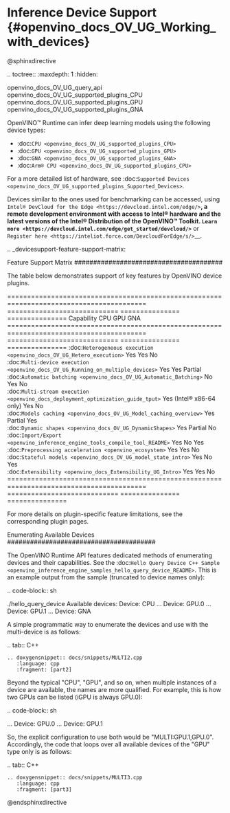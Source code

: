 # Inference Device Support {#openvino_docs_OV_UG_Working_with_devices}

@sphinxdirective

.. toctree::
   :maxdepth: 1
   :hidden:

   openvino_docs_OV_UG_query_api
   openvino_docs_OV_UG_supported_plugins_CPU
   openvino_docs_OV_UG_supported_plugins_GPU
   openvino_docs_OV_UG_supported_plugins_GNA


OpenVINO™ Runtime can infer deep learning models using the following device types:

* :doc:`CPU <openvino_docs_OV_UG_supported_plugins_CPU>`
* :doc:`GPU <openvino_docs_OV_UG_supported_plugins_GPU>`
* :doc:`GNA <openvino_docs_OV_UG_supported_plugins_GNA>`
* :doc:`Arm® CPU <openvino_docs_OV_UG_supported_plugins_CPU>`

For a more detailed list of hardware, see :doc:`Supported Devices <openvino_docs_OV_UG_supported_plugins_Supported_Devices>`.

Devices similar to the ones used for benchmarking can be accessed, using `Intel® DevCloud for the Edge <https://devcloud.intel.com/edge/>`__, 
a remote development environment with access to Intel® hardware and the latest versions of the Intel® Distribution of the OpenVINO™ Toolkit. 
`Learn more <https://devcloud.intel.com/edge/get_started/devcloud/>`__ or `Register here <https://inteliot.force.com/DevcloudForEdge/s/>`__.



.. _devicesupport-feature-support-matrix:



Feature Support Matrix
#######################################

The table below demonstrates support of key features by OpenVINO device plugins.

 ========================================================================================= ============================ =============== ===============
  Capability                                                                                CPU                         GPU             GNA            
 ========================================================================================= ============================ =============== ===============
  :doc:`Heterogeneous execution <openvino_docs_OV_UG_Hetero_execution>`                     Yes                         Yes             No            
  :doc:`Multi-device execution <openvino_docs_OV_UG_Running_on_multiple_devices>`           Yes                         Yes             Partial       
  :doc:`Automatic batching <openvino_docs_OV_UG_Automatic_Batching>`                        No                          Yes             No            
  :doc:`Multi-stream execution <openvino_docs_deployment_optimization_guide_tput>`          Yes (Intel® x86-64 only)    Yes             No             
  :doc:`Models caching <openvino_docs_OV_UG_Model_caching_overview>`                        Yes                         Partial         Yes            
  :doc:`Dynamic shapes <openvino_docs_OV_UG_DynamicShapes>`                                 Yes                         Partial         No             
  :doc:`Import/Export <openvino_inference_engine_tools_compile_tool_README>`                Yes                         No              Yes            
  :doc:`Preprocessing acceleration <openvino_ecosystem>`                                    Yes                         Yes             No            
  :doc:`Stateful models <openvino_docs_OV_UG_model_state_intro>`                            Yes                         No              Yes            
  :doc:`Extensibility <openvino_docs_Extensibility_UG_Intro>`                               Yes                         Yes             No            
 ========================================================================================= ============================ =============== ===============

For more details on plugin-specific feature limitations, see the corresponding plugin pages.

Enumerating Available Devices
#######################################

The OpenVINO Runtime API features dedicated methods of enumerating devices and their capabilities. See the :doc:`Hello Query Device C++ Sample <openvino_inference_engine_samples_hello_query_device_README>`. This is an example output from the sample (truncated to device names only):

.. code-block:: sh

   ./hello_query_device
   Available devices:
       Device: CPU
   ...
       Device: GPU.0
   ...
       Device: GPU.1
   ...
       Device: GNA


A simple programmatic way to enumerate the devices and use with the multi-device is as follows:

.. tab:: C++

    .. doxygensnippet:: docs/snippets/MULTI2.cpp
       :language: cpp
       :fragment: [part2]



Beyond the typical "CPU", "GPU", and so on, when multiple instances of a device are available, the names are more qualified. 
For example, this is how two GPUs can be listed (iGPU is always GPU.0):

.. code-block:: sh

   ...
       Device: GPU.0
   ...
       Device: GPU.1


So, the explicit configuration to use both would be "MULTI:GPU.1,GPU.0". Accordingly, the code that loops over all available devices of the "GPU" type only is as follows:


.. tab:: C++

    .. doxygensnippet:: docs/snippets/MULTI3.cpp
       :language: cpp
       :fragment: [part3]



@endsphinxdirective


